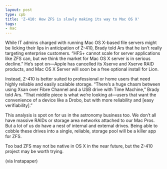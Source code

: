 ```yaml
---
layout: post
type: cpb
title: 'Z-410: How ZFS is slowly making its way to Mac OS X'
tags:
- mac
---
```

While IT admins charged with running Mac OS X-based file servers might be licking their lips in anticipation of Z-410, Brady told Ars that he isn’t really targeting enterprise customers. “HFS+ cannot scale for server applications like ZFS can, but we think the market for Mac OS X server is in serious decline.” He’s spot on—Apple has cancelled its Xserve and Xserve RAID products, and Mac OS X Server will soon be a free optional install for Lion.
  
Instead, Z-410 is better suited to professional or home users that need highly reliable and easily scalable storage. “There’s a huge chasm between using Xsan over Fibre Channel and a USB drive with Time Machine,” Brady told Ars. “That middle piece is what we’re looking at—users that want the convenience of a device like a Drobo, but with more reliability and [easy verifiability].”

This analysis is spot on for us in the astronomy business too. We don’t all have massive RAIDs or storage area networks attached to our Mac Pros. But a lot of us do have a nest of internal and external drives. Being able to cobble these drives into a single, reliable, storage pool will be a killer app for ZFS.

Too bad ZFS may not be native in OS X in the near future, but the Z-410 project may be worth trying.

(via Instapaper)
